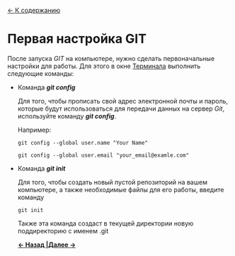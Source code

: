 [<- К содержанию](./readme.md)

# Первая настройка GIT
После запуска _GIT_ на компьютере, нужно сделать первоначальные настройки для работы. Для этого в окне [Терминала](./terminal.md) выполнить следующие команды:

+ Команда ***git config***

  Для того, чтобы прописать свой адрес электронной почты и пароль, которые будут использоваться для передачи данных на сервер _Git_, используйте команду ***git config***. 
  
  Например:

  ```bash-
  git config --global user.name "Your Name" 
  ```

  ```bash-
  git config --global user.email "your_email@examle.com" 
  ```

+ Команда ***git init***

  Для того, чтобы создать новый пустой репозиторий на вашем компьютере, а также необходимые файлы для его работы, введите команду
  ```bash-
  git init
  ```

  Также эта команда создаст в текущей директории новую поддиректорию с именем .git

  [**<- Назад |**](./terminal.md "Использование Терминала")[**Далее ->**](./add.md "Команда git add")